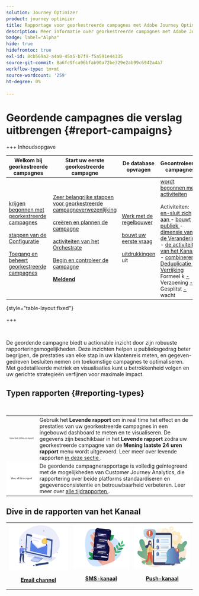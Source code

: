 ```yaml
---
solution: Journey Optimizer
product: journey optimizer
title: Rapportage voor georkestreerde campagnes met Adobe Journey Optimizer
description: Meer informatie over georkestreerde campagnes met Adobe Journey Optimizer
badge: label="Alpha"
hide: true
hidefromtoc: true
exl-id: 8cb569a2-a4a0-45a5-b7f9-f5a591e44335
source-git-commit: 8a6fc9fca96bfab90a72be329e2ab99c6942a4a7
workflow-type: tm+mt
source-wordcount: '259'
ht-degree: 0%

---
```


# Geordende campagnes die verslag uitbrengen {#report-campaigns}

+++ Inhoudsopgave

| Welkom bij georkestreerde campagnes | Start uw eerste georkestreerde campagne | De database opvragen | Gecontroleerde campagnes |
|---|---|---|---|
| [ krijgen begonnen met georkestreerde campagnes ](gs-orchestrated-campaigns.md)<br/><br/>[ stappen van de Configuratie ](configuration-steps.md)<br/><br/>[ Toegang en beheert georkestreerde campagnes ](access-manage-orchestrated-campaigns.md) | [ Zeer belangrijke stappen voor georkestreerde campagneverwezenlijking ](gs-campaign-creation.md)<br/><br/>[ creëren en plannen de campagne ](create-orchestrated-campaign.md)<br/><br/>[ activiteiten van het Orchestrate ](orchestrate-activities.md)<br/><br/>[ Begin en controleer de campagne ](start-monitor-campaigns.md)<br/><br/><b>[ Meldend ](reporting-campaigns.md)</b> | [ Werk met de regelbouwer ](orchestrated-rule-builder.md)<br/><br/>[ bouwt uw eerste vraag ](build-query.md)<br/><br/>[ uitdrukkingen ](edit-expressions.md) uit | [ wordt begonnen met activiteiten ](activities/about-activities.md)<br/><br/> Activiteiten:<br/>[ en-sluit zich aan ](activities/and-join.md) - [ bouwt publiek ](activities/build-audience.md) - [ dimensie van de Verandering ](activities/change-dimension.md) - [ de activiteiten van het Kanaal ](activities/channels.md) - [ combineren ](activities/combine.md) - [ Deduplicatie ](activities/deduplication.md) - [ Verrijking ](activities/enrichment.md) Formeel k [ - ](activities/fork.md) Verzoening [ - ](activities/reconciliation.md) Gesplitst [ - ](activities/split.md) wacht [](activities/wait.md) |

{style="table-layout:fixed"}

+++

<br/>

De geordende campagne biedt u actionable inzicht door zijn robuuste rapporteringsmogelijkheden. Deze inzichten helpen u publieksgedrag beter begrijpen, de prestaties van elke stap in uw klantenreis meten, en gegeven-gedreven besluiten nemen om toekomstige campagnes te optimaliseren. Met gedetailleerde metriek en visualisaties kunt u betrokkenheid volgen en uw gerichte strategieën verfijnen voor maximale impact.


## Typen rapporten {#reporting-types}

<table style="table-layout:auto; width: 100%; border-collapse: collapse;">
  <tbody>
    <tr>
      <td><a href="../reports/live-report.md"><img alt="Live-rapport" src="assets/last-24hours.png"></a></td>
      <td>
        Gebruik het <b> Levende rapport </b> om in real time het effect en de prestaties van uw georkestreerde campagnes in een ingebouwd dashboard te meten en te visualiseren. De gegevens zijn beschikbaar in het <b> Levende rapport </b> zodra uw georkestreerde campagne van de <b> Mening laatste 24 uren rapport </b> menu wordt uitgevoerd. Leer meer over levende rapporten <a href="../reports/live-report.md"> in deze sectie </a>.
      </td>
        </br>
    </tr>
    <tr style="background-color: #FFFFFF;">
      <td><a href="../reports/report-gs-cja.md"><img alt="Alle tijdrapporten" src="assets/all-time-report.png"></a></td>
      <td>
        De geordende campagnerapportage is volledig geïntegreerd met de mogelijkheden van Customer Journey Analytics, die rapportering over beide platforms standaardiseren en gegevensconsistentie en betrouwbaarheid verbeteren. Leer meer over <a href="../reports/report-gs-cja.md"> alle tijdrapporten </a>.
      </td>
    </tr>
  </tbody>
</table>

## Dive in de rapporten van het Kanaal

<table style="table-layout:fixed"><tr style="border: 0;">
<td><img alt="email" src="../channels/assets/do-not-localize/email.png">
<div align="center"><p><a href="../reports/campaign-global-report-cja-email.md"><strong>Email channel</strong></a></p></div></td>
<td><a href="../reports/campaign-global-report-cja-sms.md"><img alt="sms" src="../channels/assets/do-not-localize/sms.png"></a>
<div align="center"><p><a href="../reports/campaign-global-report-cja-sms.md"><strong>SMS-kanaal</strong></a></p></div></td>
<td><a href="../reports/campaign-global-report-cja-push.md"><img alt="duwen" src="../channels/assets/do-not-localize/push.png"></a>
<div align="center"><p><a href="../reports/campaign-global-report-cja-push.md"><strong>Push-kanaal</strong></p></a></div></td>
</table>
